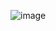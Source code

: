 ![image](https://user-images.githubusercontent.com/36649115/56187902-e0c39700-5fd8-11e9-84fc-6d54f5e7609e.png)
